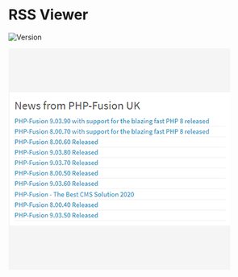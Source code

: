 # RSS Viewer

![Version](https://img.shields.io/badge/Version-1.0.1-blue.svg)

![Preview](screenshot.png)

